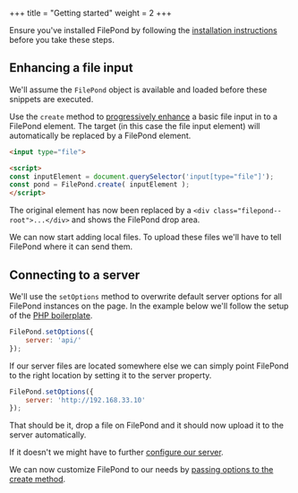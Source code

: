 +++
title = "Getting started"
weight = 2
+++

Ensure you've installed FilePond by following the [installation instructions](../installation) before you take these steps.

## Enhancing a file input

We'll assume the `FilePond` object is available and loaded before these snippets are executed.

Use the `create` method to [progressively enhance](../browser-support//#progressive-enhancement) a basic file input in to a FilePond element. The target (in this case the file input element) will automatically be replaced by a FilePond element.

```html
<input type="file">

<script>
const inputElement = document.querySelector('input[type="file"]');
const pond = FilePond.create( inputElement );
</script>
```

The original element has now been replaced by a `<div class="filepond--root">...</div>` and shows the FilePond drop area.

We can now start adding local files. To upload these files we'll have to tell FilePond where it can send them.

## Connecting to a server

We'll use the `setOptions` method to overwrite default server options for all FilePond instances on the page. In the example below we'll follow the setup of the [PHP boilerplate](https://github.com/pqina/filepond-boilerplate-php).

```js
FilePond.setOptions({
    server: 'api/'
});
```

If our server files are located somewhere else we can simply point FilePond to the right location by setting it to the server property.

```js
FilePond.setOptions({
    server: 'http://192.168.33.10'
});
```

That should be it, drop a file on FilePond and it should now upload it to the server automatically.

If it doesn't we might have to further [configure our server](../api/server).

We can now customize FilePond to our needs by [passing options to the create method](../api/filepond-object).
